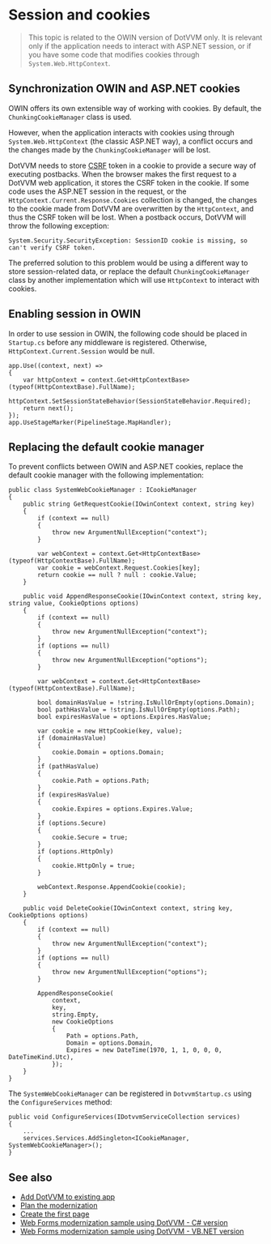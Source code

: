 # Session and cookies

> This topic is related to the OWIN version of DotVVM only. It is relevant only if the application needs to interact with ASP.NET session, or if you have some code that modifies cookies through `System.Web.HttpContext`.

## Synchronization OWIN and ASP.NET cookies

OWIN offers its own extensible way of working with cookies. By default, the `ChunkingCookieManager` class is used. 

However, when the application interacts with cookies using through `System.Web.HttpContext` (the classic ASP.NET way), a conflict occurs and the changes made by the `ChunkingCookieManager` will be lost.

DotVVM needs to store [CSRF](https://en.wikipedia.org/wiki/Cross-site_request_forgery) token in a cookie to provide a secure way of executing postbacks. When the browser makes the first request to a DotVVM web application, it stores the CSRF token in the cookie. If some code uses the ASP.NET session in the request, or the `HttpContext.Current.Response.Cookies` collection is changed, the changes to the cookie made from DotVVM are overwritten by the `HttpContext`, and thus the CSRF token will be lost. When a postback occurs, DotVVM will throw the following exception: 

```
System.Security.SecurityException: SessionID cookie is missing, so can't verify CSRF token.
```

The preferred solution to this problem would be using a different way to store session-related data, or replace the default `ChunkingCookieManager` class by another implementation which will use `HttpContext` to interact with cookies.

## Enabling session in OWIN

In order to use session in OWIN, the following code should be placed in `Startup.cs` before any middleware is registered. Otherwise, `HttpContext.Current.Session` would be null.

```CSHARP
app.Use((context, next) =>
{
    var httpContext = context.Get<HttpContextBase>(typeof(HttpContextBase).FullName);
    httpContext.SetSessionStateBehavior(SessionStateBehavior.Required);
    return next();
});
app.UseStageMarker(PipelineStage.MapHandler);
```

## Replacing the default cookie manager

To prevent conflicts between OWIN and ASP.NET cookies, replace the default cookie manager with the following implementation:

```CSHARP
public class SystemWebCookieManager : ICookieManager
{
    public string GetRequestCookie(IOwinContext context, string key)
    {
        if (context == null)
        {
            throw new ArgumentNullException("context");
        }

        var webContext = context.Get<HttpContextBase>(typeof(HttpContextBase).FullName);
        var cookie = webContext.Request.Cookies[key];
        return cookie == null ? null : cookie.Value;
    }

    public void AppendResponseCookie(IOwinContext context, string key, string value, CookieOptions options)
    {
        if (context == null)
        {
            throw new ArgumentNullException("context");
        }
        if (options == null)
        {
            throw new ArgumentNullException("options");
        }

        var webContext = context.Get<HttpContextBase>(typeof(HttpContextBase).FullName);

        bool domainHasValue = !string.IsNullOrEmpty(options.Domain);
        bool pathHasValue = !string.IsNullOrEmpty(options.Path);
        bool expiresHasValue = options.Expires.HasValue;

        var cookie = new HttpCookie(key, value);
        if (domainHasValue)
        {
            cookie.Domain = options.Domain;
        }
        if (pathHasValue)
        {
            cookie.Path = options.Path;
        }
        if (expiresHasValue)
        {
            cookie.Expires = options.Expires.Value;
        }
        if (options.Secure)
        {
            cookie.Secure = true;
        }
        if (options.HttpOnly)
        {
            cookie.HttpOnly = true;
        }

        webContext.Response.AppendCookie(cookie);
    }

    public void DeleteCookie(IOwinContext context, string key, CookieOptions options)
    {
        if (context == null)
        {
            throw new ArgumentNullException("context");
        }
        if (options == null)
        {
            throw new ArgumentNullException("options");
        }

        AppendResponseCookie(
            context,
            key,
            string.Empty,
            new CookieOptions
            {
                Path = options.Path,
                Domain = options.Domain,
                Expires = new DateTime(1970, 1, 1, 0, 0, 0, DateTimeKind.Utc),
            });
    }
}
```

The `SystemWebCookieManager` can be registered in `DotvvmStartup.cs` using the `ConfigureServices` method:

```
public void ConfigureServices(IDotvvmServiceCollection services)
{
    ...
    services.Services.AddSingleton<ICookieManager, SystemWebCookieManager>();
}
```

## See also

* [Add DotVVM to existing app](../add-dotvvm-to-existing-app)
* [Plan the modernization](../plan-the-modernization)
* [Create the first page](~/pages/quick-starts/build/first-page)
* [Web Forms modernization sample using DotVVM - C# version](https://github.com/riganti/dotvvm-samples-webforms-migration)
* [Web Forms modernization sample using DotVVM - VB.NET version](https://github.com/riganti/dotvvm-samples-webforms-migration)